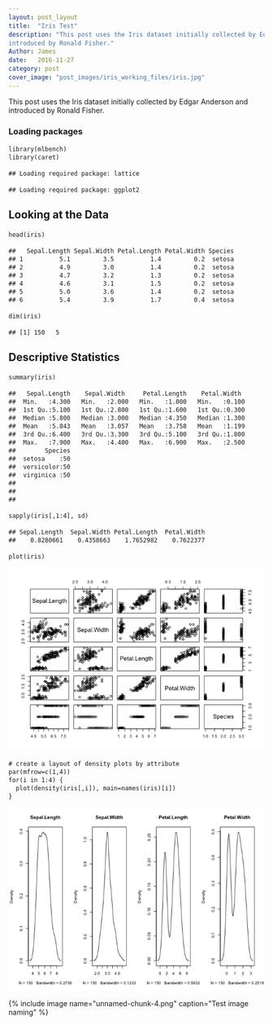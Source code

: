 ```yaml
---
layout: post_layout
title:  "Iris Test"
description: "This post uses the Iris dataset initially collected by Edgar Anderson and
introduced by Ronald Fisher."
Author: James
date:   2016-11-27
category: post
cover_image: "post_images/iris_working_files/iris.jpg"
---
```


This post uses the Iris dataset initially collected by Edgar Anderson and
introduced by Ronald Fisher.

### Loading packages

    library(mlbench)
    library(caret)

    ## Loading required package: lattice

    ## Loading required package: ggplot2

Looking at the Data
-------------------

    head(iris)

    ##   Sepal.Length Sepal.Width Petal.Length Petal.Width Species
    ## 1          5.1         3.5          1.4         0.2  setosa
    ## 2          4.9         3.0          1.4         0.2  setosa
    ## 3          4.7         3.2          1.3         0.2  setosa
    ## 4          4.6         3.1          1.5         0.2  setosa
    ## 5          5.0         3.6          1.4         0.2  setosa
    ## 6          5.4         3.9          1.7         0.4  setosa

    dim(iris)

    ## [1] 150   5

Descriptive Statistics
----------------------

    summary(iris)

    ##   Sepal.Length    Sepal.Width     Petal.Length    Petal.Width   
    ##  Min.   :4.300   Min.   :2.000   Min.   :1.000   Min.   :0.100  
    ##  1st Qu.:5.100   1st Qu.:2.800   1st Qu.:1.600   1st Qu.:0.300  
    ##  Median :5.800   Median :3.000   Median :4.350   Median :1.300  
    ##  Mean   :5.843   Mean   :3.057   Mean   :3.758   Mean   :1.199  
    ##  3rd Qu.:6.400   3rd Qu.:3.300   3rd Qu.:5.100   3rd Qu.:1.800  
    ##  Max.   :7.900   Max.   :4.400   Max.   :6.900   Max.   :2.500  
    ##        Species  
    ##  setosa    :50  
    ##  versicolor:50  
    ##  virginica :50  
    ##                 
    ##                 
    ##

    sapply(iris[,1:4], sd)

    ## Sepal.Length  Sepal.Width Petal.Length  Petal.Width
    ##    0.8280661    0.4358663    1.7652982    0.7622377

    plot(iris)

![Scatterplot Matrix of Iris dataset](/img/post_images/iris_working_files/unnamed-chunk-4-1.png)

    # create a layout of density plots by attribute
    par(mfrow=c(1,4))
    for(i in 1:4) {
      plot(density(iris[,i]), main=names(iris)[i])
    }

![Density Plot by Species](/img/post_images/iris_working_files/unnamed-chunk-4-2.png)


{% include image name="unnamed-chunk-4.png" caption="Test image naming" %}
